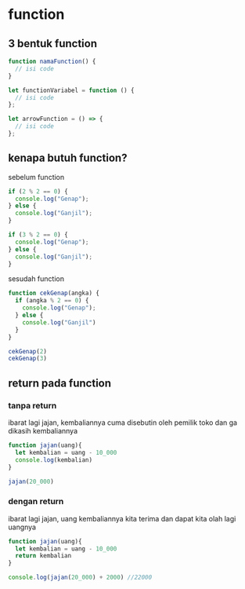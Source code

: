 # function

## 3 bentuk function

```js
function namaFunction() {
  // isi code
}

let functionVariabel = function () {
  // isi code
};

let arrowFunction = () => {
  // isi code
};
```

## kenapa butuh function?
sebelum function
```js
if (2 % 2 == 0) {
  console.log("Genap");
} else {
  console.log("Ganjil");
}

if (3 % 2 == 0) {
  console.log("Genap");
} else {
  console.log("Ganjil");
}
```

sesudah function
```js
function cekGenap(angka) {
  if (angka % 2 == 0) {
    console.log("Genap");
  } else {
    console.log("Ganjil")
  }
}

cekGenap(2)
cekGenap(3)
```

## return pada function

### **tanpa return**
ibarat lagi jajan, kembaliannya cuma disebutin oleh pemilik toko dan ga dikasih kembaliannya
```js
function jajan(uang){
  let kembalian = uang - 10_000
  console.log(kembalian)
}

jajan(20_000)
```

### **dengan return**
ibarat lagi jajan, uang kembaliannya kita terima dan dapat kita olah lagi uangnya
```js
function jajan(uang){
  let kembalian = uang - 10_000
  return kembalian
}

console.log(jajan(20_000) + 2000) //22000
```
